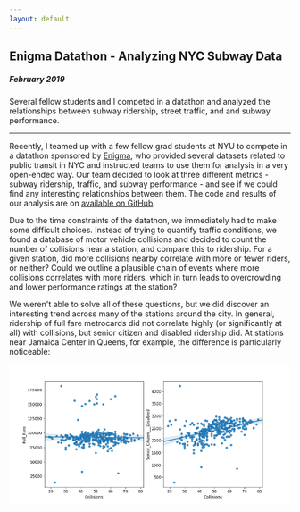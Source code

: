 ```yaml
---
layout: default
---
```


## Enigma Datathon - Analyzing NYC Subway Data
##### February 2019
Several fellow students and I competed in a datathon and analyzed the relationships between subway ridership, street traffic, and and subway performance.

***

Recently, I teamed up with a few fellow grad students at NYU to compete in a datathon sponsored by [Enigma](enigma.com), who provided several datasets related to public transit in NYC and instructed teams to use them for analysis in a very open-ended way. Our team decided to look at three different metrics - subway ridership, traffic, and subway performance - and see if we could find any interesting relationships between them. The code and results of our analysis are on [available on GitHub](https://github.com/adrianpearl/Datathon-Feb-19).

Due to the time constraints of the datathon, we immediately had to make some difficult choices. Instead of trying to quantify traffic conditions, we found a database of motor vehicle collisions and decided to count the number of collisions near a station, and compare this to ridership. For a given station, did more collisions nearby correlate with more or fewer riders, or neither? Could we outline a plausible chain of events where more collisions correlates with more riders, which in turn leads to overcrowding and lower performance ratings at the station?

We weren't able to solve all of these questions, but we did discover an interesting trend across many of the stations around the city. In general, ridership of full fare metrocards did not correlate highly (or significantly at all) with collisions, but senior citizen and disabled ridership did. At stations near Jamaica Center in Queens, for example, the difference is particularly noticeable:

![](img/scatterplot.png)